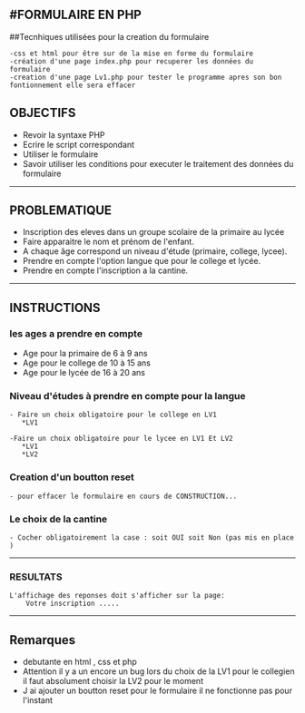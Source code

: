 #FORMULAIRE EN PHP
---
##Tecnhiques utilisées pour la creation du formulaire

    -css et html pour être sur de la mise en forme du formulaire
    -création d'une page index.php pour recuperer les données du formulaire
    -creation d'une page Lv1.php pour tester le programme apres son bon fontionnement elle sera effacer 
    
## OBJECTIFS 

- Revoir la syntaxe PHP
- Ecrire le script correspondant
- Utiliser le formulaire 
- Savoir utiliser les conditions pour executer le traitement des données du 
  formulaire
---
## PROBLEMATIQUE

- Inscription des eleves dans un groupe scolaire de la primaire au lycée
- Faire apparaitre le nom et prénom de l'enfant.
- A chaque âge correspond un niveau d'étude (primaire, college, lycee).
- Prendre en compte l'option langue que pour le college et lycée.
- Prendre en compte l'inscription a la cantine.

---
## INSTRUCTIONS

### les ages a prendre en compte 
- Age pour la primaire de 6 à 9 ans
- Age pour le college de 10 à 15 ans
- Age pour le lycée de 16 à 20 ans
  
### Niveau d'études à prendre en compte pour la langue
    - Faire un choix obligatoire pour le college en LV1
       *LV1

    -Faire un choix obligatoire pour le lycee en LV1 Et LV2
       *LV1
       *LV2
### Creation d'un boutton reset 
    - pour effacer le formulaire en cours de CONSTRUCTION...
     
### Le choix de la cantine 
    - Cocher obligatoirement la case : soit OUI soit Non (pas mis en place )
  ---

### RESULTATS

    L'affichage des reponses doit s'afficher sur la page:
        Votre inscription .....
---
## Remarques

- debutante en html , css et php
- Attention il y a un encore un bug lors du choix de la LV1 pour le collegien il faut absolument choisir la LV2
   pour le moment 
- J ai ajouter un boutton reset pour le formulaire il ne fonctionne pas pour l'instant 